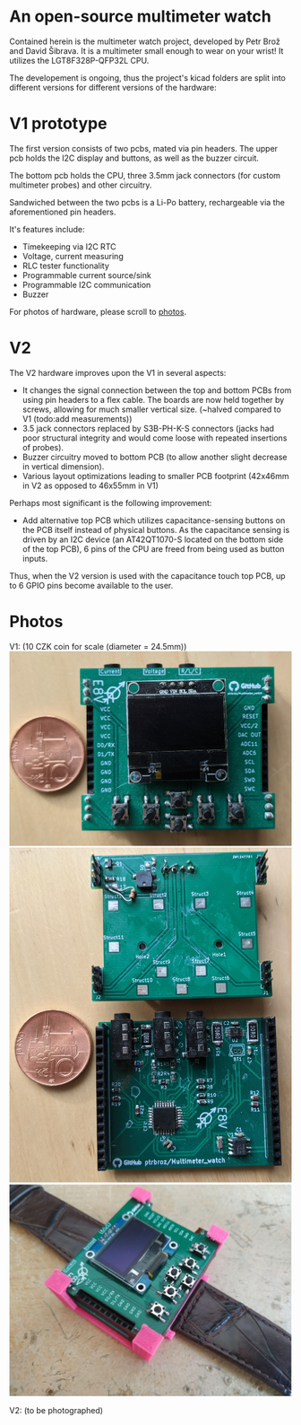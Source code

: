 # An open-source multimeter watch

Contained herein is the multimeter watch project, developed by Petr Brož and David Šibrava. It is a multimeter small enough to wear on your wrist!  It utilizes the LGT8F328P-QFP32L CPU. 

The developement is ongoing, thus the project's kicad folders are split into different versions for different versions of the hardware:

# V1 prototype

The first version consists of two pcbs, mated via pin headers. The upper pcb holds the I2C display and buttons, as well as the buzzer circuit.  

The bottom pcb holds the CPU, three 3.5mm jack connectors (for custom multimeter probes) and other circuitry.

Sandwiched between the two pcbs is a Li-Po battery, rechargeable via the aforementioned pin headers.

It's features include:

- Timekeeping via I2C RTC
- Voltage, current measuring
- RLC tester functionality
- Programmable current source/sink
- Programmable I2C communication
- Buzzer

For photos of hardware, please scroll to [photos](#Photos).

# V2

The V2 hardware improves upon the V1 in several aspects:

- It changes the signal connection between the top and bottom PCBs from using pin headers to a flex cable. The boards are now held together by screws, allowing for much smaller vertical size. (~halved compared to V1 (todo:add measurements))
- 3.5 jack connectors replaced by S3B-PH-K-S connectors (jacks had poor structural integrity and would come loose with repeated insertions of probes).
- Buzzer circuitry moved to bottom PCB (to allow another slight decrease in vertical dimension).
- Various layout optimizations leading to smaller PCB footprint (42x46mm in V2 as opposed to 46x55mm in V1)

Perhaps most significant is the following improvement:

- Add alternative top PCB which utilizes capacitance-sensing buttons on the PCB itself instead of physical buttons. As the capacitance sensing is driven by an I2C device (an AT42QT1070-S located on the bottom side of the top PCB), 6 pins of the CPU are freed from being used as button inputs.

Thus, when the V2 version is used with the capacitance touch top PCB, up to 6 GPIO pins become available to the user.





# Photos

V1:
(10 CZK coin for scale (diameter = 24.5mm))
![v1assembled](https://github.com/ptrbroz/Multimeter_watch/blob/master/images/v1assembled.jpg)
![v1disassembled](https://github.com/ptrbroz/Multimeter_watch/blob/master/images/v1disassembled.jpg)
![v1box](https://github.com/ptrbroz/Multimeter_watch/blob/master/images/v1box.JPG)

V2:
(to be photographed)

